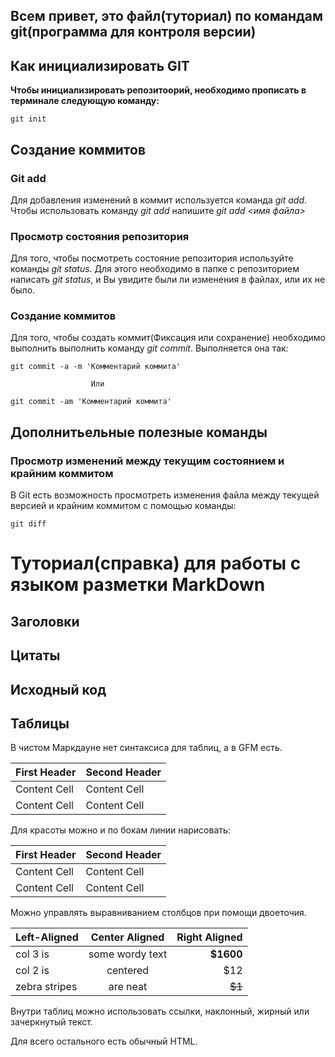## Всем привет, это файл(туториал) по командам git(программа для контроля версии)

## Как инициализировать GIT
**Чтобы инициализировать репозитоорий, необходимо прописать в терминале следующую команду:**

```
git init
```

## Создание коммитов


### Git add
Для добавления изменений в коммит используется команда *git add*. Чтобы использовать команду *git add* напишите *git add <имя файла>*

### Просмотр состояния репозитория 
Для того, чтобы посмотреть состояние репозитория используйте команды *git status*. Для этого необходимо в папке с репозиторием написать *git status*, и Вы увидите были ли изменения в файлах, или их не было.

### Создание коммитов
Для того, чтобы создать коммит(Фиксация или сохранение) необходимо выполнить выполнить команду *git commit*. Выполняется она так:
```
git commit -a -m 'Комментарий коммита'

                  Или

git commit -am 'Комментарий коммита'
``` 

## Дополнитьельные полезные команды

### Просмотр изменений между текущим состоянием и крайним коммитом
В Git есть возможность просмотреть изменения файла между текущей версией и крайним коммитом с помощью команды:
```
git diff
```



# Туториал(справка) для работы с языком разметки MarkDown



## Заголовки 








## Цитаты









## Исходный код








## Таблицы

В чистом Маркдауне нет синтаксиса для таблиц, а в GFM есть.

First Header  | Second Header
------------- | -------------
Content Cell  | Content Cell
Content Cell  | Content Cell

Для красоты можно и по бокам линии нарисовать:

| First Header  | Second Header |
| ------------- | ------------- |
| Content Cell  | Content Cell  |
| Content Cell  | Content Cell  |

Можно управлять выравниванием столбцов при помощи двоеточия.

| Left-Aligned  | Center Aligned  | Right Aligned |
|:------------- |:---------------:| -------------:|
| col 3 is      | some wordy text |     **$1600** |
| col 2 is      | centered        |         $12   |
| zebra stripes | are neat        |        ~~$1~~ |

Внутри таблиц можно использовать ссылки, наклонный, жирный или зачеркнутый текст.

Для всего остального есть обычный HTML.
